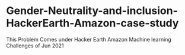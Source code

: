 # Gender-Neutrality-and-inclusion-HackerEarth-Amazon-case-study
This Problem Comes under Hacker Earth Amazon Machine learning Challenges of Jun 2021
